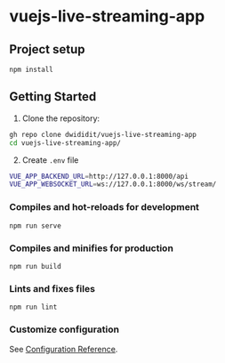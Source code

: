 # vuejs-live-streaming-app

## Project setup
```
npm install
```

## Getting Started
1. Clone the repository:
```bash
gh repo clone dwididit/vuejs-live-streaming-app
cd vuejs-live-streaming-app/
```

2. Create `.env` file
```bash
VUE_APP_BACKEND_URL=http://127.0.0.1:8000/api
VUE_APP_WEBSOCKET_URL=ws://127.0.0.1:8000/ws/stream/
```

### Compiles and hot-reloads for development
```
npm run serve
```

### Compiles and minifies for production
```
npm run build
```

### Lints and fixes files
```
npm run lint
```

### Customize configuration
See [Configuration Reference](https://cli.vuejs.org/config/).

